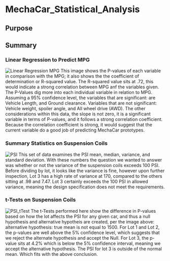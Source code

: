 # MechaCar_Statistical_Analysis

## Purpose

## Summary 
### Linear Regression to Predict MPG
![Linear Regression MPG](https://user-images.githubusercontent.com/106715300/193467448-3510e357-306d-4014-aae0-e9e590ab4ae6.png)
This image shows the P-values of each variable in comparison with the MPG; it also shows the the coefficient of determination or R-squared value. The R-squared value sits at .72, this would indicate a strong correlation between MPG anf the variables given. The P-Values dig more into each individual variable in relation to MPG. Assuming a 95% confidence level, the variables that are significant: are Vehicle Length, and Ground clearance. Variables that are not significant: Vehicle weight, spoiler angle, and All wheel drive (AWD). 
The other considerations within this data, the slope is not zero, it is a significant variable in terms of P-values, and it follows a strong correlation coefficient. Because the correlation coefficient is strong, it would suggest that the current variable do a good job of predicting MechaCar prototypes. 

### Summary Statistics on Suspension Coils 
![PSI](https://user-images.githubusercontent.com/106715300/193470141-ddf05827-5899-4261-bd33-bdeb347b9d56.png)
This set of data examines the PSI mean, median, variance, and standard deviation. With these numbers the question we wanted to answer was whether or not the variance of the suspension coils exceeds 100 PSI. Before dividing by lot, it looks like the variance is fine, however upon further inspection, Lot 3 has a high rate of variance at 170, compared to the others sitting at .98 and 7.47. Lot 3 certainly exceeds the 100 PSI in allowed variance, meaning the design specification does not meet the requirements. 

### t-Tests on Suspension Coils
![PSI_tTest](https://user-images.githubusercontent.com/106715300/194179158-82aca9f7-936f-48e7-8f55-305947c5504d.png)
The t-Tests performed here show the difference in P-values based on how the lot affects the PSI for any given car, and thus a null hypothesis and alternative hypotheis are created, per the image above: alternative hypothesis: true mean is not equal to 1500. 
For Lot 1 and Lot 2, the p-values are well above the 5% confidence level, which suggests that we reject the alternate hypothesis and accept the Null. For Lot 3, the p-value sits at 4.2% which is below the 5% confidence interval, meaning we accept the alternative hypothesis. The PSI for lot 3 is outside of the normal mean. Which fits with the above conclusion.  





